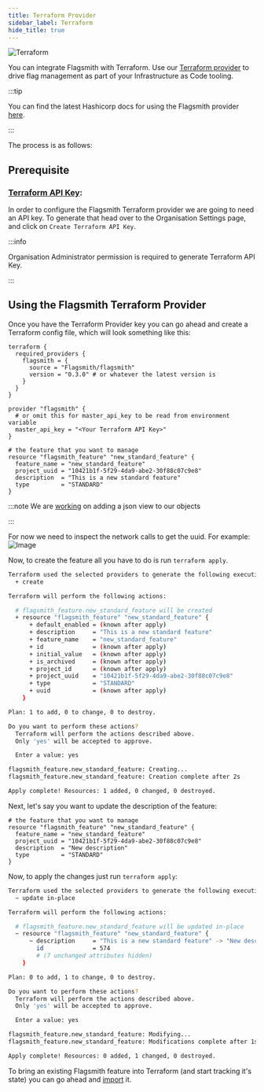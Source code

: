 ```yaml
---
title: Terraform Provider
sidebar_label: Terraform
hide_title: true
---
```


![Terraform](/img/integrations/terraform/terraform-logo.svg)

You can integrate Flagsmith with Terraform. Use our
[Terraform provider](https://registry.terraform.io/providers/Flagsmith/flagsmith) to drive flag management as part of
your Infrastructure as Code tooling.

:::tip

You can find the latest Hashicorp docs for using the Flagsmith provider
[here](https://registry.terraform.io/providers/Flagsmith/flagsmith/latest/docs).

:::

The process is as follows:

## Prerequisite

### [Terraform API Key](../advanced-use/system-administration.md#terraform-api-keys-for-organisations):

In order to configure the Flagsmith Terraform provider we are going to need an API key. To generate that head over to
the Organisation Settings page, and click on `Create Terraform API Key`.

:::info

Organisation Administrator permission is required to generate Terraform API Key.

:::

## Using the Flagsmith Terraform Provider

Once you have the Terraform Provider key you can go ahead and create a Terraform config file, which will look something
like this:

```hcl
terraform {
  required_providers {
    flagsmith = {
      source = "Flagsmith/flagsmith"
      version = "0.3.0" # or whatever the latest version is
    }
  }
}

provider "flagsmith" {
  # or omit this for master_api_key to be read from environment variable
  master_api_key = "<Your Terraform API Key>"
}

# the feature that you want to manage
resource "flagsmith_feature" "new_standard_feature" {
  feature_name = "new_standard_feature"
  project_uuid = "10421b1f-5f29-4da9-abe2-30f88c07c9e8"
  description  = "This is a new standard feature"
  type         = "STANDARD"
}

```

:::note We are [working](https://github.com/Flagsmith/flagsmith/issues/1740) on adding a json view to our objects

:::

For now we need to inspect the network calls to get the uuid. For example: ![Image](/img/feature-uuid.png)

Now, to create the feature all you have to do is run `terraform apply`.

```bash
Terraform used the selected providers to generate the following execution plan. Resource actions are indicated with the following symbols:
  + create

Terraform will perform the following actions:

  # flagsmith_feature.new_standard_feature will be created
  + resource "flagsmith_feature" "new_standard_feature" {
      + default_enabled = (known after apply)
      + description     = "This is a new standard feature"
      + feature_name    = "new_standard_feature"
      + id              = (known after apply)
      + initial_value   = (known after apply)
      + is_archived     = (known after apply)
      + project_id      = (known after apply)
      + project_uuid    = "10421b1f-5f29-4da9-abe2-30f88c07c9e8"
      + type            = "STANDARD"
      + uuid            = (known after apply)
    }

Plan: 1 to add, 0 to change, 0 to destroy.

Do you want to perform these actions?
  Terraform will perform the actions described above.
  Only 'yes' will be accepted to approve.

  Enter a value: yes

flagsmith_feature.new_standard_feature: Creating...
flagsmith_feature.new_standard_feature: Creation complete after 2s

Apply complete! Resources: 1 added, 0 changed, 0 destroyed.
```

Next, let's say you want to update the description of the feature:

```hcl
# the feature that you want to manage
resource "flagsmith_feature" "new_standard_feature" {
  feature_name = "new_standard_feature"
  project_uuid = "10421b1f-5f29-4da9-abe2-30f88c07c9e8"
  description  = "New description"
  type         = "STANDARD"
}
```

Now, to apply the changes just run `terraform apply`:

```bash
Terraform used the selected providers to generate the following execution plan. Resource actions are indicated with the following symbols:
  ~ update in-place

Terraform will perform the following actions:

  # flagsmith_feature.new_standard_feature will be updated in-place
  ~ resource "flagsmith_feature" "new_standard_feature" {
      ~ description     = "This is a new standard feature" -> "New description"
        id              = 574
        # (7 unchanged attributes hidden)
    }

Plan: 0 to add, 1 to change, 0 to destroy.

Do you want to perform these actions?
  Terraform will perform the actions described above.
  Only 'yes' will be accepted to approve.

  Enter a value: yes

flagsmith_feature.new_standard_feature: Modifying...
flagsmith_feature.new_standard_feature: Modifications complete after 1s

Apply complete! Resources: 0 added, 1 changed, 0 destroyed.
```

To bring an existing Flagsmith feature into Terraform (and start tracking it's state) you can go ahead and
[import](https://registry.terraform.io/providers/Flagsmith/flagsmith/latest/docs/resources/feature#import) it.
